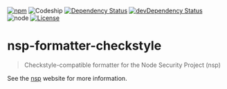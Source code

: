 [![npm](https://img.shields.io/npm/v/nsp-formatter-checkstyle.svg?maxAge=2592000&style=flat-square)](https://www.npmjs.com/package/nsp-formatter-checkstyle)
![Codeship](https://img.shields.io/codeship/959b47c0-1bb5-0134-f941-66de393c04b5/master.svg?maxAge=2592000&style=flat-square)
[![Dependency Status](https://img.shields.io/david/pigulla/nsp-formatter-checkstyle.svg?maxAge=2592000&style=flat-square)](https://david-dm.org/pigulla/nsp-formatter-checkstyle#info=dependencies)
[![devDependency Status](https://img.shields.io/david/dev/pigulla/nsp-formatter-checkstyle.svg?maxAge=2592000&style=flat-square)](https://david-dm.org/pigulla/nsp-formatter-checkstyle#info=devDependencies)
![node](https://img.shields.io/node/v/nsp-formatter-checkstyle.svg?maxAge=2592000&style=flat-square)
[![License](https://img.shields.io/npm/l/nsp-formatter-checkstyle.svg?maxAge=2592000&style=flat-square)](https://github.com/pigulla/nsp-formatter-checkstyle/blob/master/LICENSE)

# nsp-formatter-checkstyle

> Checkstyle-compatible formatter for the Node Security Project (nsp)

See the [nsp](https://github.com/nodesecurity/nsp) website for more information.